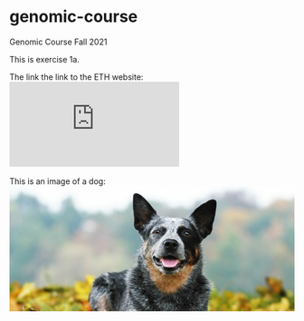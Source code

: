 # genomic-course
Genomic Course Fall 2021

This is exercise 1a.

The link the link to the ETH website: ![link](https://ethz.ch/de.html)

This is an image of a dog: 
![dog](dog.jpeg)


